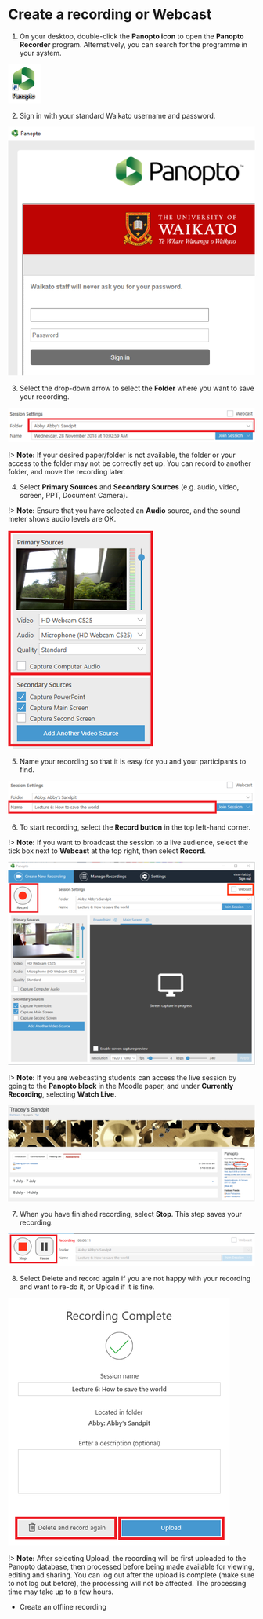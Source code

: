 # Create a recording or Webcast

1. On your desktop, double-click the **Panopto icon** to open the **Panopto Recorder** program. Alternatively, you can search for the programme in your system.

![](images/Panopto-2.png)

2. Sign in with your standard Waikato username and password.

![](images/panoptosignin2.png)

3. Select the drop-down arrow to select the **Folder** where you want to save your recording.

![](images/Panopto3.png)

!> **Note:** If your desired paper/folder is not available, the folder or your access to the folder may not be correctly set up. You can record to another folder, and move the recording later.

4. Select **Primary Sources** and **Secondary Sources** (e.g. audio, video, screen, PPT, Document Camera).

!> **Note:** Ensure that you have selected an **Audio** source, and the sound meter shows audio levels are OK.

![](images/Panopto4.png)

5. Name your recording so that it is easy for you and your participants to find.

![](images/Panopto5.png)

6. To start recording, select the **Record button** in the top left-hand corner.

!> **Note:** If you want to broadcast the session to a live audience, select the tick box next to **Webcast** at the top right, then select **Record**.

![](images/Webcast.png)

!> **Note:** If you are webcasting students can access the live session by going to the **Panopto block** in the Moodle paper, and under **Currently Recording**, selecting **Watch Live**.

![](images/Watchlive.png)

7. When you have finished recording, select **Stop**. This step saves your recording.

![](images/Panopto7.png)

8. Select Delete and record again if you are not happy with your recording and want to re-do it, or Upload if it is fine.

![](images/Panopto8.png)

!> **Note:** After selecting Upload, the recording will be first uploaded to the Panopto database, then processed before being made available for viewing, editing and sharing. You can log out after the upload is complete (make sure to not log out before), the processing will not be affected. The processing time may take up to a few hours.

- Create an offline recording
